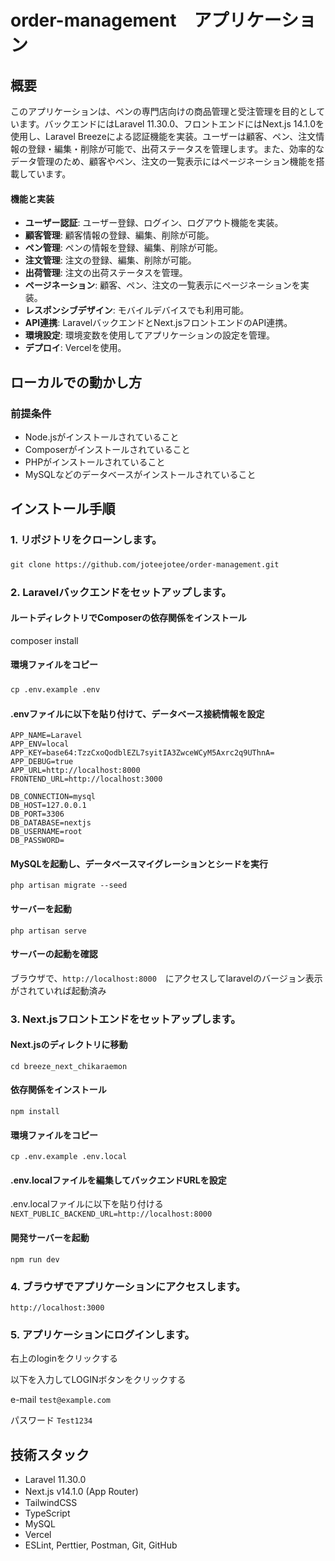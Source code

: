 # order-management　アプリケーション

## 概要

このアプリケーションは、ペンの専門店向けの商品管理と受注管理を目的としています。バックエンドにはLaravel 11.30.0、フロントエンドにはNext.js 14.1.0を使用し、Laravel Breezeによる認証機能を実装。ユーザーは顧客、ペン、注文情報の登録・編集・削除が可能で、出荷ステータスを管理します。また、効率的なデータ管理のため、顧客やペン、注文の一覧表示にはページネーション機能を搭載しています。

#### 機能と実装
- **ユーザー認証**: ユーザー登録、ログイン、ログアウト機能を実装。
- **顧客管理**: 顧客情報の登録、編集、削除が可能。
- **ペン管理**: ペンの情報を登録、編集、削除が可能。
- **注文管理**: 注文の登録、編集、削除が可能。
- **出荷管理**: 注文の出荷ステータスを管理。
- **ページネーション**: 顧客、ペン、注文の一覧表示にページネーションを実装。
- **レスポンシブデザイン**: モバイルデバイスでも利用可能。
- **API連携**: LaravelバックエンドとNext.jsフロントエンドのAPI連携。
- **環境設定**: 環境変数を使用してアプリケーションの設定を管理。
- **デプロイ**: Vercelを使用。

## ローカルでの動かし方

### 前提条件

- Node.jsがインストールされていること
- Composerがインストールされていること
- PHPがインストールされていること
- MySQLなどのデータベースがインストールされていること


## インストール手順

### 1. リポジトリをクローンします。
`git clone https://github.com/joteejotee/order-management.git`　　

### 2. Laravelバックエンドをセットアップします。
#### ルートディレクトリでComposerの依存関係をインストール
composer install

#### 環境ファイルをコピー
`cp .env.example .env`　　

#### .envファイルに以下を貼り付けて、データベース接続情報を設定
```
APP_NAME=Laravel
APP_ENV=local
APP_KEY=base64:TzzCxoQodblEZL7syitIA3ZwceWCyM5Axrc2q9UThnA=
APP_DEBUG=true
APP_URL=http://localhost:8000
FRONTEND_URL=http://localhost:3000

DB_CONNECTION=mysql
DB_HOST=127.0.0.1
DB_PORT=3306
DB_DATABASE=nextjs
DB_USERNAME=root
DB_PASSWORD=
```

#### MySQLを起動し、データベースマイグレーションとシードを実行
`php artisan migrate --seed`

#### サーバーを起動
`php artisan serve`

#### サーバーの起動を確認
ブラウザで、`http://localhost:8000`　にアクセスしてlaravelのバージョン表示がされていれば起動済み

### 3. Next.jsフロントエンドをセットアップします。

#### Next.jsのディレクトリに移動
`cd breeze_next_chikaraemon`

#### 依存関係をインストール
`npm install`

#### 環境ファイルをコピー
`cp .env.example .env.local`

#### .env.localファイルを編集してバックエンドURLを設定
.env.localファイルに以下を貼り付ける
`NEXT_PUBLIC_BACKEND_URL=http://localhost:8000`

#### 開発サーバーを起動
`npm run dev`

### 4. ブラウザでアプリケーションにアクセスします。
`http://localhost:3000`

### 5. アプリケーションにログインします。
右上のloginをクリックする

以下を入力してLOGINボタンをクリックする

e-mail
`test@example.com`

パスワード
`Test1234`

## 技術スタック
- Laravel 11.30.0
- Next.js v14.1.0 (App Router)　
- TailwindCSS
- TypeScript
- MySQL
- Vercel
- ESLint, Perttier, Postman, Git, GitHub
